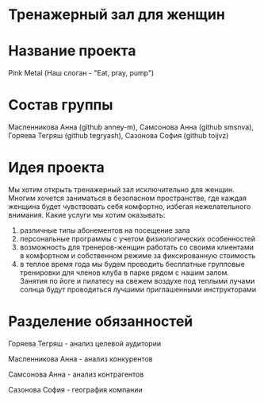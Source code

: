 # Тренажерный зал для женщин

# Название проекта
Pink Metal (Наш слоган - "Eat, pray, pump")
# Состав группы
Масленникова Анна (github anney-m), Самсонова Анна (github smsnva), Горяева Тегряш (github tegryash), Сазонова София (github toijvz)
# Идея проекта
Мы хотим открыть тренажерный зал исключительно для женщин. Многим хочется заниматься в безопасном пространстве, где каждая женщина будет чувствовать себя комфортно, избегая нежелательного внимания. 
Какие услуги мы хотим оказывать: 
1) различные типы абонементов на посещение зала
2) персональные программы с учетом физиологических особенностей
3) возможность для тренеров-женщин работать со своими клиентами в комфортном и собственном режиме за фиксированную стоимость
4) в теплое время года мы будем проводить бесплатные групповые тренировки для членов клуба в парке рядом с нашим залом. Занятия по йоге и пилатесу на свежем воздухе под теплыми лучами солнца будут проводиться лучшими приглашенными инструкторами

# Разделение обязанностей
Горяева Тегряш - анализ целевой аудитории

Масленникова Анна - анализ конкурентов

Самсонова Анна - анализ контрагентов

Сазонова София - география компании
